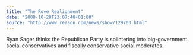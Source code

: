 ```yaml
---
title: "The Rove Realignment"
date: "2008-10-28T23:07:40+01:00"
source: "http://www.reason.com/news/show/129703.html"
---
```


Ryan Sager thinks the Republican Party is splintering into big-government social conservatives and fiscally conservative social moderates.
